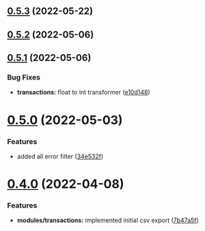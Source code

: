 ## [0.5.3](https://github.com/broodd/budgetify-backend/compare/v0.5.2...v0.5.3) (2022-05-22)



## [0.5.2](https://github.com/broodd/budgetify-backend/compare/v0.5.1...v0.5.2) (2022-05-06)



## [0.5.1](https://github.com/broodd/budgetify-backend/compare/v0.5.0...v0.5.1) (2022-05-06)


### Bug Fixes

* **transactions:** float to int transformer ([e10d148](https://github.com/broodd/budgetify-backend/commit/e10d1483886a732177e49e5cc384989ef2bcb913))



# [0.5.0](https://github.com/broodd/budgetify-backend/compare/v0.4.0...v0.5.0) (2022-05-03)


### Features

* added all error filter ([34e532f](https://github.com/broodd/budgetify-backend/commit/34e532ff7d769de8b09eae71474206a835686aa3))



# [0.4.0](https://github.com/broodd/budgetify-backend/compare/v0.3.0...v0.4.0) (2022-04-08)


### Features

* **modules/transactions:** implemented initial csv export ([7b47a5f](https://github.com/broodd/budgetify-backend/commit/7b47a5f921e6ac64971c89ae4f84ef04604e65b0))



